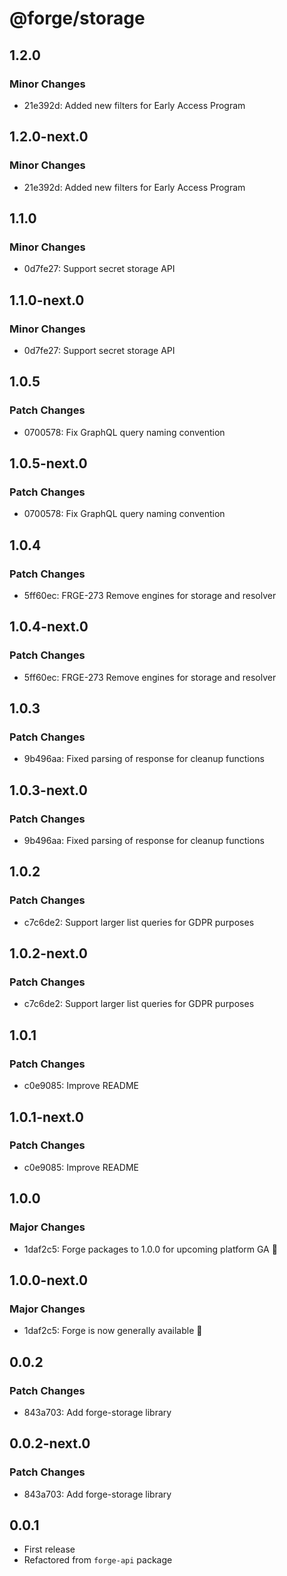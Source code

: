 # @forge/storage

## 1.2.0

### Minor Changes

- 21e392d: Added new filters for Early Access Program

## 1.2.0-next.0

### Minor Changes

- 21e392d: Added new filters for Early Access Program

## 1.1.0

### Minor Changes

- 0d7fe27: Support secret storage API

## 1.1.0-next.0

### Minor Changes

- 0d7fe27: Support secret storage API

## 1.0.5

### Patch Changes

- 0700578: Fix GraphQL query naming convention

## 1.0.5-next.0

### Patch Changes

- 0700578: Fix GraphQL query naming convention

## 1.0.4

### Patch Changes

- 5ff60ec: FRGE-273 Remove engines for storage and resolver

## 1.0.4-next.0

### Patch Changes

- 5ff60ec: FRGE-273 Remove engines for storage and resolver

## 1.0.3

### Patch Changes

- 9b496aa: Fixed parsing of response for cleanup functions

## 1.0.3-next.0

### Patch Changes

- 9b496aa: Fixed parsing of response for cleanup functions

## 1.0.2

### Patch Changes

- c7c6de2: Support larger list queries for GDPR purposes

## 1.0.2-next.0

### Patch Changes

- c7c6de2: Support larger list queries for GDPR purposes

## 1.0.1

### Patch Changes

- c0e9085: Improve README

## 1.0.1-next.0

### Patch Changes

- c0e9085: Improve README

## 1.0.0

### Major Changes

- 1daf2c5: Forge packages to 1.0.0 for upcoming platform GA 🎉

## 1.0.0-next.0

### Major Changes

- 1daf2c5: Forge is now generally available 🎉

## 0.0.2

### Patch Changes

- 843a703: Add forge-storage library

## 0.0.2-next.0

### Patch Changes

- 843a703: Add forge-storage library

## 0.0.1

- First release
- Refactored from `forge-api` package
